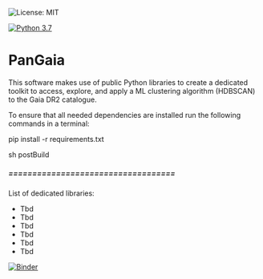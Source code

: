 ![License: MIT](https://img.shields.io/badge/License-MIT-blue.svg)

[![Python 3.7](https://img.shields.io/badge/python-3.6-blue.svg)](https://www.python.org/downloads/release/python-370/)

# PanGaia
This software makes use of public Python libraries to create a dedicated toolkit to access, explore,
and apply a ML clustering algorithm (HDBSCAN) to the Gaia DR2 catalogue.

To ensure that all needed dependencies are installed run the following commands in a terminal:

pip install -r requirements.txt

sh postBuild



##### ===================================
List of dedicated libraries:
* Tbd
* Tbd
* Tbd
* Tbd
* Tbd
* Tbd

[![Binder](https://mybinder.org/badge_logo.svg)](https://mybinder.org/v2/gh/hectorcanovas/PanGaia/master)
